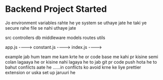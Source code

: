 # Backend Project Started

Jo environment variables rahte he ye system se uthaye jate he taki ye secure rahe file se nahi uthaye jate

<!-- Diiference between dipendency and dev dependency is the dev dependency is not being used in production it is only used during the developement phase-->

<!-- 
middleware is code jo in between run karana hota he ...server ke pass request aayi usase pahle ki server wo request fulfill kare uske me kuch checck in lagana chahta hu to wo middle ware ki madad se kr sakte he 
-->

<!-- Routes folder taki professnaliy standard apporach complex routes ko manage krne ka -->

<!-- utils shortname of utility complex project me bahut sari utility lagti he for example file upload, mailing, token management.....to jo functionality bar bar repeat hogi usko ek utility folder me rakh diya jaye or jab bhi iski jarurat ho usko folder se le liya jaye -->

<!-- Folder structure -->
src
   controllers
   db
   middleware
   models
   routes
   utils



app.js ---->
constant.js ---->
index.js ---->

<!-- Prettier [package] -->

example jab hum team me kam krte he or code base me kahi pr kisine semi colan lagaaya he or kisine nahi lagaya he to jab git pr code push hota he to bahut confilcts aate he ......in conflicts ko avoid krne ke liye prettier extension or uska set up jaruuri he

